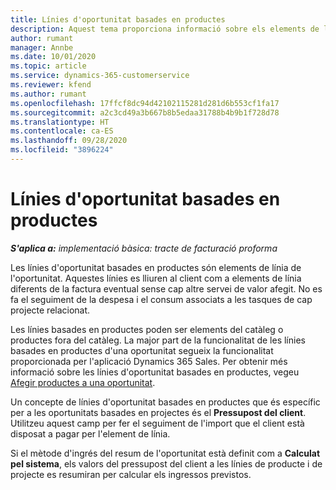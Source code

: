 ```yaml
---
title: Línies d'oportunitat basades en productes
description: Aquest tema proporciona informació sobre els elements de línia d'oportunitat basats en productes al Project Operations.
author: rumant
manager: Annbe
ms.date: 10/01/2020
ms.topic: article
ms.service: dynamics-365-customerservice
ms.reviewer: kfend
ms.author: rumant
ms.openlocfilehash: 17ffcf8dc94d42102115281d281d6b553cf1fa17
ms.sourcegitcommit: a2c3cd49a3b667b8b5edaa31788b4b9b1f728d78
ms.translationtype: HT
ms.contentlocale: ca-ES
ms.lasthandoff: 09/28/2020
ms.locfileid: "3896224"
---
```

# <a name="product-based-opportunity-lines"></a>Línies d'oportunitat basades en productes

_**S'aplica a:** implementació bàsica: tracte de facturació proforma_

Les línies d'oportunitat basades en productes són elements de línia de l'oportunitat. Aquestes línies es lliuren al client com a elements de línia diferents de la factura eventual sense cap altre servei de valor afegit. No es fa el seguiment de la despesa i el consum associats a les tasques de cap projecte relacionat.

Les línies basades en productes poden ser elements del catàleg o productes fora del catàleg. La major part de la funcionalitat de les línies basades en productes d'una oportunitat segueix la funcionalitat proporcionada per l'aplicació Dynamics 365 Sales. Per obtenir més informació sobre les línies d'oportunitat basades en productes, vegeu [Afegir productes a una oportunitat](https://docs.microsoft.com/dynamics365/sales-enterprise/add-products-opportunity).

Un concepte de línies d'oportunitat basades en productes que és específic per a les oportunitats basades en projectes és el **Pressupost del client**. Utilitzeu aquest camp per fer el seguiment de l'import que el client està disposat a pagar per l'element de línia.

Si el mètode d'ingrés del resum de l'oportunitat està definit com a **Calculat pel sistema**, els valors del pressupost del client a les línies de producte i de projecte es resumiran per calcular els ingressos previstos.
